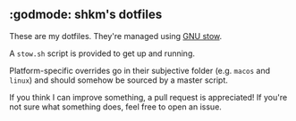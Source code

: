 ## :godmode: shkm's dotfiles

These are my dotfiles. They're managed using [GNU stow](https://www.gnu.org/software/stow/).

A `stow.sh` script is provided to get up and running.

Platform-specific overrides go in their subjective folder (e.g. `macos` and `linux`) and should somehow be sourced by a master script.

If you think I can improve something, a pull request is appreciated! If you're not sure what something does, feel free to open an issue.

